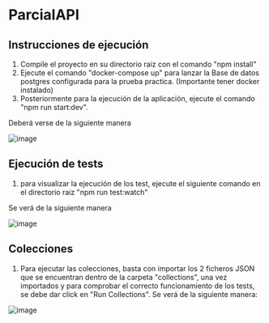 # ParcialAPI

## Instrucciones de ejecución

1. Compile el proyecto en su directorio raiz con el comando "npm install"
2. Ejecute el comando "docker-compose up" para lanzar la Base de datos postgres configurada para la prueba practica. (Importante tener docker instalado)
3. Posteriormente para la ejecución de la aplicación, ejecute el comando "npm run start:dev".

Deberá verse de la siguiente manera

![image](https://github.com/user-attachments/assets/4c93c7f2-2920-4c21-a0c0-f0c5c151326a)



## Ejecución de tests

1. para visualizar la ejecución de los test, ejecute el siguiente comando en el directorio raiz "npm run test:watch"

Se verá de la siguiente manera

![image](https://github.com/user-attachments/assets/4a03af19-9168-4375-937d-eec7119ba63e)


## Colecciones

1. Para ejecutar las colecciones, basta con importar los 2 ficheros JSON que se encuentran dentro de la carpeta "collections", una vez importados y para comprobar el correcto funcionamiento de los tests, se debe dar click en "Run Collections". Se verá de la siguiente manera:

![image](https://github.com/user-attachments/assets/0dc20735-9726-4cbd-b9e4-bd127aea8470)
